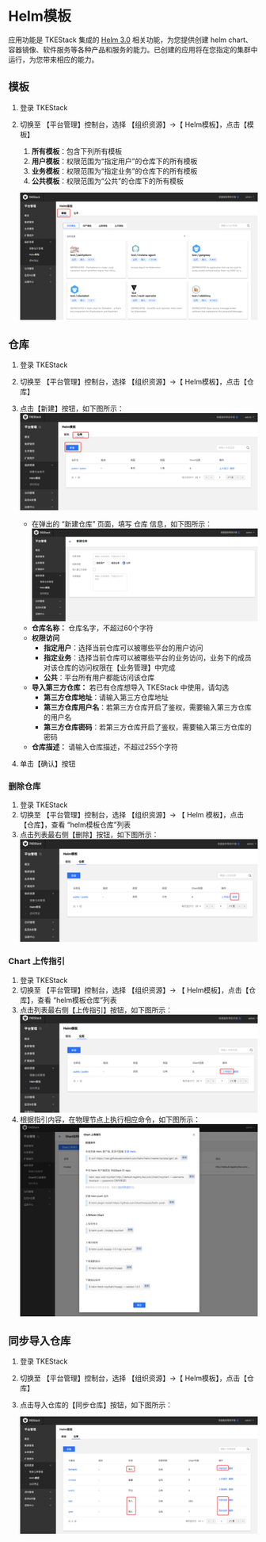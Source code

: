 # Helm模板
应用功能是 TKEStack 集成的 [Helm 3.0](https://helm.sh/) 相关功能，为您提供创建 helm chart、容器镜像、软件服务等各种产品和服务的能力。已创建的应用将在您指定的集群中运行，为您带来相应的能力。

## 模板

1. 登录 TKEStack
2. 切换至 【平台管理】控制台，选择 【组织资源】->【 Helm模板】，点击【模板】
     1. **所有模板**：包含下列所有模板
     2. **用户模板**：权限范围为“指定用户”的仓库下的所有模板
     3. **业务模板**：权限范围为“指定业务”的仓库下的所有模板
     4. **公共模板**：权限范围为“公共”的仓库下的所有模板
     
     ![image-20201203144524973](../../../.gitbook/assets/image-20201203144524973.png)

## 仓库

  1. 登录 TKEStack
  2. 切换至 【平台管理】控制台，选择 【组织资源】->【 Helm模板】，点击【仓库】
  3. 点击【新建】按钮，如下图所示：
     ![新建Chart包命名空间](../../../.gitbook/assets/Chart包命名空间.png)

     * 在弹出的 “新建仓库” 页面，填写 仓库 信息，如下图所示：
     ![image-20201203144754466](../../../.gitbook/assets/image-20201203144754466.png)
     + **仓库名称：** 仓库名字，不超过60个字符
     + **权限访问**
       + **指定用户**：选择当前仓库可以被哪些平台的用户访问
       + **指定业务**：选择当前仓库可以被哪些平台的业务访问，业务下的成员对该仓库的访问权限在【业务管理】中完成
       + **公共**：平台所有用户都能访问该仓库
     + **导入第三方仓库：** 若已有仓库想导入 TKEStack 中使用，请勾选
       + **第三方仓库地址**：请输入第三方仓库地址
       + **第三方仓库用户名**：若第三方仓库开启了鉴权，需要输入第三方仓库的用户名
       + **第三方仓库密码**：若第三方仓库开启了鉴权，需要输入第三方仓库的密码
     + **仓库描述：** 请输入仓库描述，不超过255个字符
  5. 单击【确认】按钮
 ### 删除仓库
  1. 登录 TKEStack
  2. 切换至 【平台管理】控制台，选择 【组织资源】-> 【 Helm 模板】，点击【仓库】，查看 “helm模板仓库”列表
  3. 点击列表最右侧【删除】按钮，如下图所示：
      ![Chart包命名空间删除按钮](../../../.gitbook/assets/Chart包命名空间删除按钮.png)
### Chart 上传指引
  1. 登录 TKEStack
  2. 切换至 【平台管理】控制台，选择 【组织资源】-> 【 Helm模板】，点击【仓库】，查看 “helm模板仓库”列表
  3. 点击列表最右侧【上传指引】按钮，如下图所示：
      ![Chart包命名空间名称](../../../.gitbook/assets/Chart包命名空间名称.png)
  5. 根据指引内容，在物理节点上执行相应命令，如下图所示：
      ![Chart上传指引内容](../../../.gitbook/assets/Chart上传指引内容.png)

## 同步导入仓库

  1. 登录 TKEStack

  2. 切换至 【平台管理】控制台，选择 【组织资源】->【 Helm模板】，点击【仓库】

  3. 点击导入仓库的【同步仓库】按钮，如下图所示：

     ![image-20201203151341971](../../../.gitbook/assets/image-20201203151341971.png)
